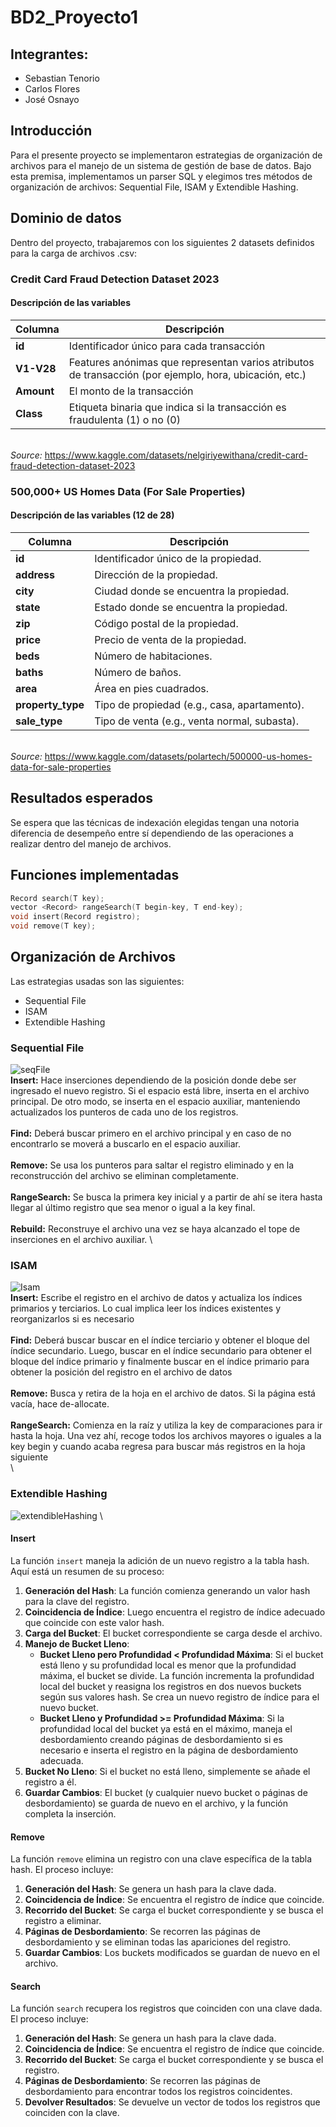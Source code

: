 # BD2_Proyecto1
## Integrantes:
- Sebastian Tenorio
- Carlos Flores
- José Osnayo
## Introducción
Para el presente proyecto se implementaron estrategias de organización de archivos para el manejo de un sistema de gestión de base de datos. Bajo esta premisa, implementamos un parser SQL y elegimos tres métodos de organización de archivos: Sequential File, ISAM y Extendible Hashing. 
## Dominio de datos
Dentro del proyecto, trabajaremos con los siguientes 2 datasets definidos para la carga de archivos .csv:
### Credit Card Fraud Detection Dataset 2023
#### Descripción de las variables 

| **Columna** | **Descripción**                                                                 |
|-------------|---------------------------------------------------------------------------------|
| **id**      | Identificador único para cada transacción                                       |
| **V1-V28**  | Features anónimas que representan varios atributos de transacción (por ejemplo, hora, ubicación, etc.) |
| **Amount**  | El monto de la transacción                                                      |
| **Class**   | Etiqueta binaria que indica si la transacción es fraudulenta (1) o no (0)       |

\
*Source:* https://www.kaggle.com/datasets/nelgiriyewithana/credit-card-fraud-detection-dataset-2023 
### 500,000+ US Homes Data (For Sale Properties) 
#### Descripción de las variables (12 de 28)
| **Columna**      | **Descripción**                                       |
|------------------|-------------------------------------------------------|
| **id**           | Identificador único de la propiedad.                  |
| **address**      | Dirección de la propiedad.                            |
| **city**         | Ciudad donde se encuentra la propiedad.               |
| **state**        | Estado donde se encuentra la propiedad.               |
| **zip**          | Código postal de la propiedad.                        |
| **price**        | Precio de venta de la propiedad.                      |
| **beds**         | Número de habitaciones.                               |
| **baths**        | Número de baños.                                     |
| **area**         | Área en pies cuadrados.                              |
| **property_type**| Tipo de propiedad (e.g., casa, apartamento).         |
| **sale_type**    | Tipo de venta (e.g., venta normal, subasta).         |

\
*Source:* https://www.kaggle.com/datasets/polartech/500000-us-homes-data-for-sale-properties 

## Resultados esperados
Se espera que las técnicas de indexación elegidas tengan una notoria diferencia de desempeño entre sí dependiendo de las operaciones a realizar dentro del manejo de archivos.

## Funciones implementadas
```c++
Record search(T key);
vector <Record> rangeSearch(T begin-key, T end-key);
void insert(Record registro);
void remove(T key);
```
## Organización de Archivos
Las estrategias usadas son las siguientes:
+ Sequential File
+ ISAM
+ Extendible Hashing

### Sequential File
![seqFile](/Imagenes/seqFile.png) \
**Insert:** Hace inserciones dependiendo de la posición donde debe ser ingresado el nuevo registro. Si el espacio está libre, inserta en el archivo principal. De otro modo, se inserta en el espacio auxiliar, manteniendo actualizados los punteros de cada uno de los registros. \
\
**Find:** Deberá buscar primero en el archivo principal y en caso de no encontrarlo se moverá a buscarlo en el espacio auxiliar. \
\
**Remove:** Se usa los punteros para saltar el registro eliminado y en la reconstrucción del archivo se eliminan completamente. \
\
**RangeSearch:** Se busca la primera key inicial y a partir de ahí se itera hasta llegar al último registro que sea menor o igual a la key final. \
\
**Rebuild:** Reconstruye el archivo una vez se haya alcanzado el tope de inserciones en el archivo auxiliar. \

### ISAM
![Isam](/Imagenes/isam.png) \
**Insert:** Escribe el registro en el archivo de datos y actualiza los índices primarios y terciarios. Lo cual implica leer los índices existentes y reorganizarlos si es necesario\
\
**Find:** Deberá buscar buscar en el índice terciario y obtener el bloque del índice secundario. Luego, buscar en el índice secundario para obtener el bloque del índice primario y finalmente buscar en el índice primario para obtener la posición del registro en el archivo de datos \
\
**Remove:** Busca y retira de la hoja en el archivo de datos. Si la página está vacía, hace de-allocate. \
\
**RangeSearch:** Comienza en la raíz y utiliza la key de comparaciones para ir hasta la hoja. Una vez ahí, recoge todos los archivos mayores o iguales a la key begin y cuando acaba regresa para buscar más registros en la hoja siguiente \
\
### Extendible Hashing
![extendibleHashing](/Imagenes/extendibleHashing.png) \
#### Insert
La función `insert` maneja la adición de un nuevo registro a la tabla hash. Aquí está un resumen de su proceso:

1. **Generación del Hash**: La función comienza generando un valor hash para la clave del registro.
2. **Coincidencia de Índice**: Luego encuentra el registro de índice adecuado que coincide con este valor hash.
3. **Carga del Bucket**: El bucket correspondiente se carga desde el archivo.
4. **Manejo de Bucket Lleno**:
    - **Bucket Lleno pero Profundidad < Profundidad Máxima**: Si el bucket está lleno y su profundidad local es menor que la profundidad máxima, el bucket se divide. La función incrementa la profundidad local del bucket y reasigna los registros en dos nuevos buckets según sus valores hash. Se crea un nuevo registro de índice para el nuevo bucket.
    - **Bucket Lleno y Profundidad >= Profundidad Máxima**: Si la profundidad local del bucket ya está en el máximo, maneja el desbordamiento creando páginas de desbordamiento si es necesario e inserta el registro en la página de desbordamiento adecuada.
5. **Bucket No Lleno**: Si el bucket no está lleno, simplemente se añade el registro a él.
6. **Guardar Cambios**: El bucket (y cualquier nuevo bucket o páginas de desbordamiento) se guarda de nuevo en el archivo, y la función completa la inserción.

#### Remove
La función `remove` elimina un registro con una clave específica de la tabla hash. El proceso incluye:

1. **Generación del Hash**: Se genera un hash para la clave dada.
2. **Coincidencia de Índice**: Se encuentra el registro de índice que coincide.
3. **Recorrido del Bucket**: Se carga el bucket correspondiente y se busca el registro a eliminar.
4. **Páginas de Desbordamiento**: Se recorren las páginas de desbordamiento y se eliminan todas las apariciones del registro.
5. **Guardar Cambios**: Los buckets modificados se guardan de nuevo en el archivo.

#### Search
La función `search` recupera los registros que coinciden con una clave dada. El proceso incluye:

1. **Generación del Hash**: Se genera un hash para la clave dada.
2. **Coincidencia de Índice**: Se encuentra el registro de índice que coincide.
3. **Recorrido del Bucket**: Se carga el bucket correspondiente y se busca el registro.
4. **Páginas de Desbordamiento**: Se recorren las páginas de desbordamiento para encontrar todos los registros coincidentes.
5. **Devolver Resultados**: Se devuelve un vector de todos los registros que coinciden con la clave.
